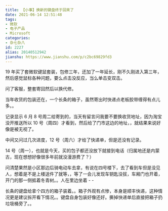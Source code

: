 ```yaml
---
title: 【小事】换新的键盘终于回来了
date: 2021-06-14 12:51:48
tags:
- 微软
- 电子产品
- Microsoft
categories:
- 杂七杂八
id: 2227
alias: 20140512942
jianshu: https://www.jianshu.com/p/c2bc69829fd3
---
```


19 年买了套微软键鼠套装，包修三年，还加了一年延长，刚不久刚进入第三年，然后感觉鼠标各种问题，要么点击没反应，当么单击变双击。

问了客服，整套寄回然后以换代修。

<!--more-->

当年收货的包装还在，一个长条的箱子，虽然寄出时快递点老板胶带缠得有点儿多。。

记录显示 6 月 8 号周二给寄到的，当天有留言问我要不要换收货地址，因为淘宝没开推送所以 10 号（周四）才看到，然后给了门市这边的地址，，就结果来说好像是被无视了。

中间又问过几次进度，12 号（周六）才给了快递单，但是还没有记录。

14 号（周一），也就是今天，买的包子都还没放下就接到电话（归属地还是内蒙古，现在想想好像很多年前就没漫游费了？）

问清楚果然是小区那边后骑电动车去拿，有说在四号楼下，去了看到车但是没见人，想着是不是上楼送件了就等，，等了一会儿发现车钥匙没拔，车厢门也开着，开门的那一侧抵着冬青树。。人在里边坐着 - -

长条的键盘给拿个四方的箱子装着。。箱子外观有点惨，本身是顺丰快递，这种情况更是建议拆开看下情况。。键盘自身包装好像还好。撕掉快递单后直接把箱子扔垃圾桶旁了。。



